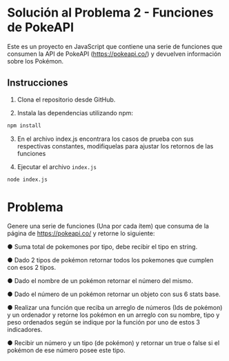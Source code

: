 # Solución al Problema 2 - Funciones de PokeAPI

Este es un proyecto en JavaScript que contiene una serie de funciones que consumen la API de PokeAPI (https://pokeapi.co/) y devuelven información sobre los Pokémon.

## Instrucciones

1. Clona el repositorio desde GitHub.

2. Instala las dependencias utilizando npm:

```bash
npm install
```
3. En el archivo index.js encontrara los casos de prueba con sus respectivas constantes, modifiquelas para ajustar los retornos de las funciones

4. Ejecutar el archivo `index.js`

```bash
node index.js
```

# Problema

Genere una serie de funciones (Una por cada ítem) que consuma de la página de
https://pokeapi.co/ y retorne lo siguiente:

● Suma total de pokemones por tipo, debe recibir el tipo en string.

● Dado 2 tipos de pokémon retornar todos los pokemones que cumplen con esos
2 tipos.

● Dado el nombre de un pokémon retornar el número del mismo.

● Dado el número de un pokémon retornar un objeto con sus 6 stats base.

● Realizar una función que reciba un arreglo de números (Ids de pokémon) y un
ordenador y retorne los pokémon en un arreglo con su nombre, tipo y peso
ordenados según se indique por la función por uno de estos 3 indicadores.

● Recibir un número y un tipo (de pokémon) y retornar un true o false si el
pokémon de ese número posee este tipo.
